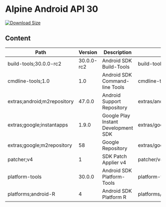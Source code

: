 # Alpine Android API 30

[![Download Size](https://images.microbadger.com/badges/image/alvrme/alpine-android:android-30.svg)](https://microbadger.com/images/alvrme/alpine-android:android-30)

## Content

| Path                        | Version     | Description                         | Location                     |
|-----------------------------|-------------|-------------------------------------|------------------------------|
| build-tools;30.0.0-rc2      | 30.0.0-rc2  | Android SDK Build-Tools             | build-tools/30.0.0-rc2/      |
| cmdline-tools;1.0           | 1.0         | Android SDK Command-line Tools      | cmdline-tools/tools/         |
| extras;android;m2repository | 47.0.0      | Android Support Repository          | extras/android/m2repository/ |
| extras;google;instantapps   | 1.9.0       | Google Play Instant Development SDK | extras/google/instantapps/   |
| extras;google;m2repository  | 58          | Google Repository                   | extras/google/m2repository/  |
| patcher;v4                  | 1           | SDK Patch Applier v4                | patcher/v4/                  |
| platform-tools              | 30.0.0      | Android SDK Platform-Tools          | platform-tools/              |
| platforms;android-R         | 4           | Android SDK Platform R              | platforms/android-R/         |